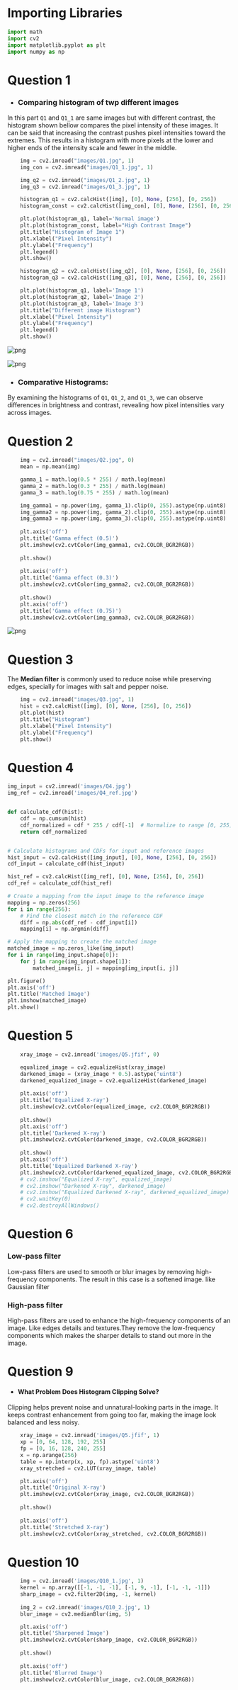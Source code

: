 # Importing Libraries


```python
import math
import cv2
import matplotlib.pyplot as plt
import numpy as np

```

# Question 1
- ### Comparing histogram of twp different images
In this part `Q1` and `Q1_1` are same images but with different contrast, the histogram shown bellow compares the  pixel intensity of these images. It can be said that increasing the contrast pushes pixel intensities toward the extremes. This results in a histogram with more pixels at the lower and higher ends of the intensity scale and fewer in the middle. 



```python
    img = cv2.imread("images/Q1.jpg", 1)
    img_con = cv2.imread("images/Q1_1.jpg", 1)

    img_q2 = cv2.imread("images/Q1_2.jpg", 1)
    img_q3 = cv2.imread("images/Q1_3.jpg", 1)

    histogram_q1 = cv2.calcHist([img], [0], None, [256], [0, 256])
    histogram_const = cv2.calcHist([img_con], [0], None, [256], [0, 256])

    plt.plot(histogram_q1, label='Normal image')
    plt.plot(histogram_const, label="High Contrast Image")
    plt.title("Histogram of Image 1")
    plt.xlabel("Pixel Intensity")
    plt.ylabel("Frequency")
    plt.legend()
    plt.show()

    histogram_q2 = cv2.calcHist([img_q2], [0], None, [256], [0, 256])
    histogram_q3 = cv2.calcHist([img_q3], [0], None, [256], [0, 256])

    plt.plot(histogram_q1, label='Image 1')
    plt.plot(histogram_q2, label='Image 2')
    plt.plot(histogram_q3, label='Image 3')
    plt.title("Different image Histogram")
    plt.xlabel("Pixel Intensity")
    plt.ylabel("Frequency")
    plt.legend()
    plt.show()
```


    
![png](images/output_3_0.png)
    



    
![png](images/output_3_1.png)
    


- ### Comparative Histograms: 
By examining the histograms of `Q1`, `Q1_2`, and `Q1_3`, we can observe differences in brightness and contrast, revealing how pixel intensities vary across images.

# Question 2


```python
    img = cv2.imread("images/Q2.jpg", 0)
    mean = np.mean(img)

    gamma_1 = math.log(0.5 * 255) / math.log(mean)
    gamma_2 = math.log(0.3 * 255) / math.log(mean)
    gamma_3 = math.log(0.75 * 255) / math.log(mean)

    img_gamma1 = np.power(img, gamma_1).clip(0, 255).astype(np.uint8)
    img_gamma2 = np.power(img, gamma_2).clip(0, 255).astype(np.uint8)
    img_gamma3 = np.power(img, gamma_3).clip(0, 255).astype(np.uint8)
    
    plt.axis('off')
    plt.title('Gamma effect (0.5)')
    plt.imshow(cv2.cvtColor(img_gamma1, cv2.COLOR_BGR2RGB))
    
    plt.show()  
    
    plt.axis('off')
    plt.title('Gamma effect (0.3)')
    plt.imshow(cv2.cvtColor(img_gamma2, cv2.COLOR_BGR2RGB))
    
    plt.show()
    plt.axis('off')
    plt.title('Gamma effect (0.75)')
    plt.imshow(cv2.cvtColor(img_gamma3, cv2.COLOR_BGR2RGB))
```


    
![png](output_6_0.png)
    


# Question 3

 The **Median filter** is commonly used to reduce noise while preserving edges, specially for images with salt and pepper noise.


```python
    img = cv2.imread("images/Q3.jpg", 1)  
    hist = cv2.calcHist([img], [0], None, [256], [0, 256])
    plt.plot(hist)
    plt.title("Histogram")
    plt.xlabel("Pixel Intensity")
    plt.ylabel("Frequency")
    plt.show()
```

# Question 4


```python
img_input = cv2.imread('images/Q4.jpg')
img_ref = cv2.imread('images/Q4_ref.jpg')


def calculate_cdf(hist):
    cdf = np.cumsum(hist)
    cdf_normalized = cdf * 255 / cdf[-1]  # Normalize to range [0, 255]
    return cdf_normalized


# Calculate histograms and CDFs for input and reference images
hist_input = cv2.calcHist([img_input], [0], None, [256], [0, 256])
cdf_input = calculate_cdf(hist_input)

hist_ref = cv2.calcHist([img_ref], [0], None, [256], [0, 256])
cdf_ref = calculate_cdf(hist_ref)

# Create a mapping from the input image to the reference image
mapping = np.zeros(256)
for i in range(256):
    # Find the closest match in the reference CDF
    diff = np.abs(cdf_ref - cdf_input[i])
    mapping[i] = np.argmin(diff)

# Apply the mapping to create the matched image
matched_image = np.zeros_like(img_input)
for i in range(img_input.shape[0]):
    for j in range(img_input.shape[1]):
        matched_image[i, j] = mapping[img_input[i, j]]

plt.figure()
plt.axis('off')
plt.title('Matched Image')
plt.imshow(matched_image)
plt.show()

```

# Question 5


```python
    xray_image = cv2.imread('images/Q5.jfif', 0)

    equalized_image = cv2.equalizeHist(xray_image)
    darkened_image = (xray_image * 0.5).astype('uint8')
    darkened_equalized_image = cv2.equalizeHist(darkened_image)
    
    plt.axis('off')
    plt.title('Equalized X-ray')
    plt.imshow(cv2.cvtColor(equalized_image, cv2.COLOR_BGR2RGB))
    
    plt.show()
    plt.axis('off')
    plt.title('Darkened X-ray')
    plt.imshow(cv2.cvtColor(darkened_image, cv2.COLOR_BGR2RGB))
    
    plt.show()
    plt.axis('off')
    plt.title('Equalized Darkened X-ray')
    plt.imshow(cv2.cvtColor(darkened_equalized_image, cv2.COLOR_BGR2RGB))
    # cv2.imshow("Equalized X-ray", equalized_image)
    # cv2.imshow("Darkened X-ray", darkened_image)
    # cv2.imshow("Equalized Darkened X-ray", darkened_equalized_image)
    # cv2.waitKey(0)
    # cv2.destroyAllWindows()
```

# Question 6

### Low-pass filter
Low-pass filters are used to smooth or blur images by removing high-frequency components. The result in this case is a softened image. like Gaussian filter
### High-pass filter
High-pass filters are used to enhance the high-frequency components of an image. Like edges details and textures.They remove the low-frequency components which makes the sharper details to stand out more in the image.


# Question 9

- #### What Problem Does Histogram Clipping Solve?

Clipping helps prevent noise and unnatural-looking parts in the image. It keeps contrast enhancement from going too far, making the image look balanced and less noisy.


```python
    xray_image = cv2.imread('images/Q5.jfif', 1)
    xp = [0, 64, 128, 192, 255]
    fp = [0, 16, 128, 240, 255]
    x = np.arange(256)
    table = np.interp(x, xp, fp).astype('uint8')
    xray_stretched = cv2.LUT(xray_image, table)

    plt.axis('off')
    plt.title('Original X-ray')
    plt.imshow(cv2.cvtColor(xray_image, cv2.COLOR_BGR2RGB))
    
    plt.show()
    
    plt.axis('off')
    plt.title('Stretched X-ray')
    plt.imshow(cv2.cvtColor(xray_stretched, cv2.COLOR_BGR2RGB))
```

# Question 10


```python
    img = cv2.imread('images/Q10_1.jpg', 1)
    kernel = np.array([[-1, -1, -1], [-1, 9, -1], [-1, -1, -1]])
    sharp_image = cv2.filter2D(img, -1, kernel)
    
    img_2 = cv2.imread('images/Q10_2.jpg', 1)
    blur_image = cv2.medianBlur(img, 5)

    plt.axis('off')
    plt.title('Sharpened Image')
    plt.imshow(cv2.cvtColor(sharp_image, cv2.COLOR_BGR2RGB))
    
    plt.show()
    
    plt.axis('off')
    plt.title('Blurred Image')
    plt.imshow(cv2.cvtColor(blur_image, cv2.COLOR_BGR2RGB))
```


```python

```
